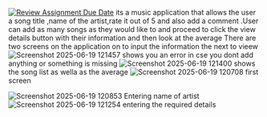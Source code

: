 [![Review Assignment Due Date](https://classroom.github.com/assets/deadline-readme-button-22041afd0340ce965d47ae6ef1cefeee28c7c493a6346c4f15d667ab976d596c.svg)](https://classroom.github.com/a/MZyggwUV)
its a music application that allows the user a song title ,name of the artist,rate it out of 5 and also add a comment .User can add as many songs as they would like to and proceed to click the view details button with their information and then look at the average 
There are two screens on the application on to input the information the next to vieew 
![Screenshot 2025-06-19 121457](https://github.com/user-attachments/assets/a74f0dc9-fbb9-4c9d-b7e9-2940fee8c103)
shows you an error in cse you dont add anything or something is missing
![Screenshot 2025-06-19 121400](https://github.com/user-attachments/assets/565cc14d-afc0-4c9e-adc0-aa36abef13ec)
shows the song list as wella as the average
![Screenshot 2025-06-19 120708](https://github.com/user-attachments/assets/32c3b706-6994-4bdc-a40c-cd82242620de)
first screen

![Screenshot 2025-06-19 120853](https://github.com/user-attachments/assets/c06d89b7-a4ee-4984-90ff-2254da5f92ee)
Entering name of artist
![Screenshot 2025-06-19 121254](https://github.com/user-attachments/assets/c923ee7a-9f88-4450-af18-57a8df1a55d4)
entering the required details 
